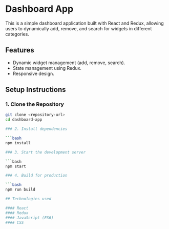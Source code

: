# Dashboard App

This is a simple dashboard application built with React and Redux, allowing users to dynamically add, remove, and search for widgets in different categories.

## Features

- Dynamic widget management (add, remove, search).
- State management using Redux.
- Responsive design.

## Setup Instructions

### 1. Clone the Repository

```bash
git clone <repository-url>
cd dashboard-app

### 2. Install dependencies

```bash
npm install

### 3. Start the development server

```bash
npm start

### 4. Build for production

```bash
npm run build

## Technologies used

#### React
#### Redux
#### JavaScript (ES6)
#### CSS